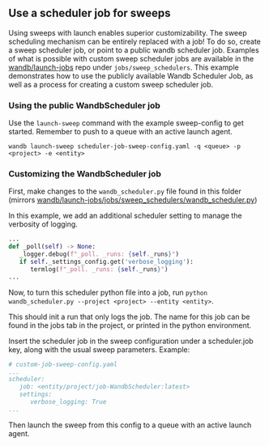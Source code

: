 ## Use a scheduler job for sweeps

Using sweeps with launch enables superior customizability. The sweep scheduling mechanism can be entirely replaced with a job! To do so, create a sweep scheduler job, or point to a public wandb scheduler job. Examples of what is possible with custom sweep scheduler jobs are available in the [wandb/launch-jobs](https://github.com/wandb/launch-jobs) repo under `jobs/sweep_schedulers`. This example demonstrates how to use the publicly available Wandb Scheduler Job, as well as a process for creating a custom sweep scheduler job. 

### Using the public WandbScheduler job

Use the `launch-sweep` command with the example sweep-config to get started. Remember to push to a queue with an active launch agent.

`wandb launch-sweep scheduler-job-sweep-config.yaml -q <queue> -p <project> -e <entity>`

### Customizing the WandbScheduler job

First, make changes to the `wandb_scheduler.py` file found in this folder (mirrors [wandb/launch-jobs/jobs/sweep_schedulers/wandb_scheduler.py](https://github.com/wandb/launch-jobs/jobs/sweep_schedulers/wandb_scheduler.py))

In this example, we add an additional scheduler setting to manage the verbosity of logging.

```python
...
def _poll(self) -> None:
   _logger.debug(f"_poll. _runs: {self._runs}")
   if self._settings_config.get('verbose_logging'):
      termlog(f"_poll. _runs: {self._runs}")
...
```

Now, to turn this scheduler python file into a job, run `python wandb_scheduler.py --project <project> --entity <entity>`.

This should init a run that only logs the job. The name for this job can be found in the jobs tab in the project, or printed in the python environment.

Insert the scheduler job in the sweep configuration under a scheduler.job key, along with the usual sweep parameters. Example:

```yaml
# custom-job-sweep-config.yaml
...
scheduler:
   job: <entity/project/job-WandbScheduler:latest>
   settings:
      verbose_logging: True
...
```

Then launch the sweep from this config to a queue with an active launch agent.

